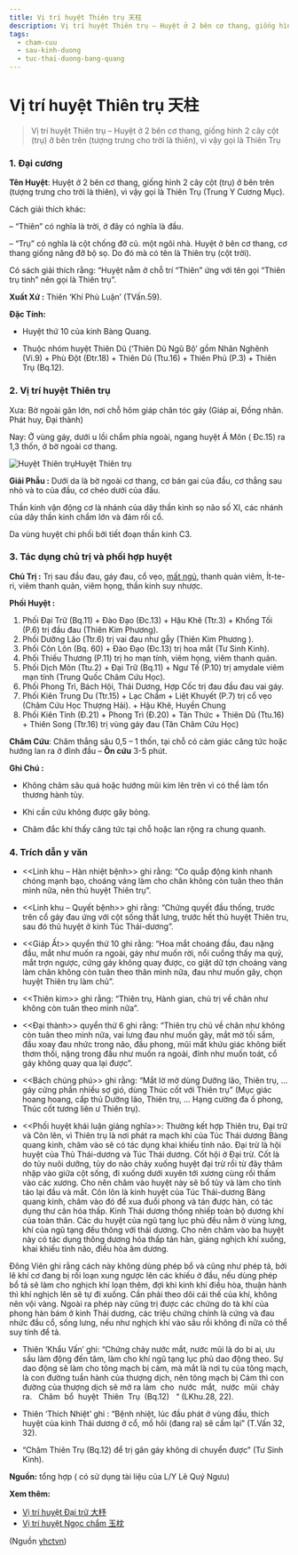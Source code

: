```yaml
---
title: Vị trí huyệt Thiên trụ 天柱
description: Vị trí huyệt Thiên trụ – Huyệt ở 2 bên cơ thang, giống hình 2 cây cột (trụ) ở bên trên (tượng trưng cho trời là thiên), vì vậy gọi là Thiên Trụ
tags:
  - cham-cuu
  - sau-kinh-duong
  - tuc-thai-duong-bang-quang
---
```


# Vị trí huyệt Thiên trụ 天柱 

> Vị trí huyệt Thiên trụ – Huyệt ở 2 bên cơ thang, giống hình 2 cây cột (trụ) ở bên trên (tượng trưng cho trời là thiên), vì vậy gọi là Thiên Trụ

### 1. Đại cương

**Tên Huyệt**: Huyệt ở 2 bên cơ thang, giống hình 2 cây cột (trụ) ở bên trên (tượng trưng cho trời là thiên), vì vậy gọi là Thiên Trụ (Trung Y Cương Mục).

Cách giải thích khác:

– “Thiên” có nghĩa là trời, ở đây có nghĩa là đầu.

– “Trụ” có nghĩa là cột chống đỡ củ. một ngôi nhà. Huyệt ở bên cơ thang, cơ thang giống nâng đỡ bộ sọ. Do đó mà có tên là Thiên trụ (cột trời).

Có sách giải thích rằng: “Huyệt nằm ở chỗ trí “Thiên” ứng với tên gọi “Thiên trụ tinh” nên gọi là Thiên trụ”. 

**Xuất Xứ :** Thiên ‘Khí Phủ Luận’ (TVấn.59).

**Đặc Tính:**

+ Huyệt thứ 10 của kinh Bàng Quang.

+ Thuộc nhóm huyệt Thiên Dũ (‘Thiên Dũ Ngũ Bộ’ gồm Nhân Nghênh (Vi.9) + Phù Đột (Đtr.18) + Thiên Dũ (Ttu.16) + Thiên Phủ (P.3) + Thiên Trụ (Bq.12).

### 2. Vị trí huyệt Thiên trụ

Xưa: Bờ ngoài gân lớn, nơi chỗ hõm giáp chân tóc gáy (Giáp ai, Đồng nhân. Phát huy, Đại thành)

Nay: Ở vùng gáy, dưới u lồi chẩm phía ngoài, ngang huyệt Á Môn ( Đc.15) ra 1,3 thốn, ở bờ ngoài cơ thang.

![Huyệt Thiên trụ](/imgs/yhctvn/huyet-thien-tru.jpg)Huyệt Thiên trụ

**Giải Phẫu :** Dưới da là bờ ngoài cơ thang, cơ bán gai của đầu, cơ thẳng sau nhỏ và to của đầu, cơ chéo dưới của đầu.

Thần kinh vận động cơ là nhánh của dây thần kinh sọ não số XI, các nhánh của dây thần kinh chẩm lớn và đám rối cổ.

Da vùng huyệt chi phối bởi tiết đoạn thần kinh C3.

### 3. Tác dụng chủ trị và phối hợp huyệt

**Chủ Trị :** Trị sau đầu đau, gáy đau, cổ vẹo, [mất ngủ](/yhctvn/chung-mat-ngu-theo-dong-y/), thanh quản viêm, Ít-te-ri, viêm thanh quản, viêm họng, thần kinh suy nhược.

**Phối Huyệt :**

1. Phối Đại Trữ (Bq.11) + Đào Đạo (Đc.13) + Hậu Khê (Ttr.3) + Khổng Tối (P.6) trị đầu đau (Thiên Kim Phương).
2. Phối Dưỡng Lão (Ttr.6) trị vai đau như gẫy (Thiên Kim Phương ).
3. Phối Côn Lôn (Bq. 60) + Đào Đạo (Đc.13) trị hoa mắt (Tư Sinh Kinh).
4. Phối Thiếu Thương (P.11) trị ho mạn tính, viêm họng, viêm thanh quản.
5. Phối Dịch Môn (Ttu.2) + Đại Trữ (Bq.11) + Ngư Tế (P.10) trị amydale viêm mạn tính (Trung Quốc Châm Cứu Học).
6. Phối Phong Trì, Bách Hội, Thái Dương, Hợp Cốc trị đau đầu đau vai gáy.
7. Phối Kiên Trung Du (Ttr.15) + Lạc Chẩm + Liệt Khuyết (P.7) trị cổ vẹo (Châm Cứu Học Thượng Hải). + Hậu Khê, Huyền Chung
8. Phối Kiên Tỉnh (Đ.21) + Phong Trì (Đ.20) + Tân Thức + Thiên Dũ (Ttu.16) + Thiên Song (Ttr.16) trị vùng gáy đau (Tân Châm Cứu Học)

**Châm Cứu**: Châm thẳng sâu 0,5 – 1 thốn, tại chỗ có cảm giác căng tức hoặc hướng lan ra ở đỉnh đầu – **Ôn cứu** 3-5 phút.

**Ghi Chú :**

+ Không châm sâu quá hoặc hướng mũi kim lên trên vì có thể làm tổn thương hành tủy.

+ Khi cần cứu không được gây bỏng.

+ Châm đắc khí thấy căng tức tại chỗ hoặc lan rộng ra chung quanh.

### 4. Trích dẫn y văn

+ <<Linh khu – Hàn nhiệt bệnh>> ghi rằng: “Co quắp động kinh nhanh chóng mạnh bạo, choáng váng làm cho chân không còn tuân theo thân mình nữa, nên thủ huyệt Thiên trụ”. 

 + <<Linh khu – Quyết bệnh>> ghi rằng: “Chứng quyết đầu thống, trước trên cổ gáy đau ứng với cột sống thắt lưng, trước hết thủ huyệt Thiên tru, sau đó thủ huyệt ở kinh Túc Thái-dương”. 

 + <<Giáp Ất>> quyển thứ 10 ghi rằng: “Hoa mắt choáng đầu, đau nặng đầu, mắt như muốn ra ngoài, gáy như muốn rời, nổi cuồng thấy ma quỷ, mắt trợn ngược, cứng gáy không quay được, co giật dữ tợn choáng vàng làm chân không còn tuân theo thân mình nữa, đau như muốn gãy, chọn huyệt Thiên trụ làm chủ”. 

 + <<Thiên kim>> ghi rằng: “Thiên trụ, Hành gian, chủ trị về chân như không còn tuân theo mình nữa”. 

 + <<Đại thành>> quyển thứ 6 ghi rằng: “Thiên trụ chủ về chân như không còn tuân theo mình nữa, vai lưng đau như muốn gãy, mắt mờ tối sầm, đầu xoay đau nhức trong não, đầu phong, mũi mất khứu giác không biết thơm thối, nặng trong đầu như muốn ra ngoài, đỉnh như muốn toát, cổ gáy không quay qua lại được”. 

 + <<Bách chúng phú>> ghi rằng: “Mắt lờ mờ dùng Dưỡng lão, Thiên trụ, … gáy cứng phần nhiều sợ gió, dùng Thúc cốt với Thiên trụ” (Mục giác hoang hoang, cấp thủ Dưỡng lão, Thiên trụ, … Hạng cường đa ố phong, Thúc cốt tương liên ư Thiên trụ).

+ <<Phối huyệt khái luận giảng nghĩa>>: Thường kết hợp Thiên tru, Đại trữ và Côn lên, vì Thiên trụ là nơi phát ra mạch khí của Túc Thái dương Bàng quang kinh, châm vào sẽ có tác dụng khai khiếu tỉnh não. Đại trừ là hội huyệt của Thủ Thái-dương và Túc Thái dương. Cốt hội ở Đại trừ. Cốt là do tủy nuôi dưỡng, tủy do não chảy xuống huyệt đại trừ rồi từ đây thâm nhập vào giữa cột sống, đi xuống dưới xuyên tới xương cùng rồi thấm vào các xương. Cho nên châm vào huyệt này sẽ bổ tủy và làm cho tỉnh táo lại đầu và mắt. Côn lôn là kinh huyệt của Túc Thái-dương Bàng quang kinh, châm vào đó để xua đuổi phong và tán được hàn, có tác dụng thư cân hóa thấp. Kinh Thái dương thống nhiếp toàn bộ dương khí của toàn thân. Các du huyệt của ngũ tạng lục phủ đều nằm ở vùng lưng, khí của ngũ tạng đều thông với thái dương. Cho nên châm vào ba huyệt này có tác dụng thông dương hóa thấp tán hàn, giáng nghịch khí xuống, khai khiếu tỉnh não, điều hòa âm dương.

Đông Viên ghi rằng cách này không dùng phép bổ và cũng như phép tả, bởi lẽ khí cơ đang bị rối loạn xung ngược lên các khiếu ở đầu, nếu dùng phép bổ tả sẽ làm cho nghịch khí loạn thêm, đợi khi kinh khí điều hòa, thuận hành thì khí nghịch lên sẽ tự đi xuống. Cần phải theo dõi cái thế của khí, không nên vội vàng. Ngoài ra phép này cũng trị được các chứng do tà khí của phong hàn bám ở kinh Thái dương, các triệu chứng chính là cứng và đau nhức đầu cổ, sống lưng, nếu như nghịch khí vào sâu rồi không đi nữa có thể suy tính để tả.

+ Thiên ‘Khẩu Vấn’ ghi: “Chứng chảy nước mắt, nước mũi là do bi ai, ưu sầu làm động đến tâm, làm cho khí ngũ tạng lục phủ dao động theo. Sự dao động sẽ làm cho tông mạch bị cảm, mà mắt là nơi tụ của tông mạch, là con đường tuần hành của thượng dịch, nên tông mạch bị Cảm thì con đường của thượng dịch sẽ mở ra làm  cho  nước  mắt,  nước  mũi  chảy  ra.   Châm  bổ  huyệt  Thiên  Trụ  (Bq.12)   “ (LKhu.28, 22).

+ Thiên ‘Thích Nhiệt’ ghi : “Bệnh nhiệt, lúc đầu phát ở vùng đầu, thích huyệt của kinh Thái dương ở cổ, mồ hôi (đang ra) sẽ cầm lại” (T.Vấn 32, 32).

+ “Châm Thiên Trụ (Bq.12) để trị gân gáy không di chuyển được” (Tư Sinh Kinh).

**Nguồn:** tổng hợp ( có sử dụng tài liệu của L/Y Lê Quý Ngưu)

**Xem thêm:**

* [Vị trí huyệt Đại trữ 大杼](/yhctvn/vi-tri-huyet-dai-tru-%e5%a4%a7%e6%9d%bc/)
* [Vị trí huyệt Ngọc chẩm 玉枕](/yhctvn/vi-tri-huyet-ngoc-cham-%e7%8e%89%e6%9e%95/)

(Nguồn <a href="https://yhctvn.com/vi-tri-huyet-thien-tru-天柱/" target="_blank">yhctvn</a>)

